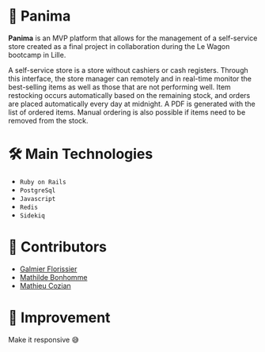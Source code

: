 # 🛒 **Panima** 


**Panima** is an MVP platform that allows for the management of a self-service store created as a final project in collaboration during the Le Wagon bootcamp in Lille.

A self-service store is a store without cashiers or cash registers. Through this interface, the store manager can remotely and in real-time monitor the best-selling items as well as those that are not performing well. Item restocking occurs automatically based on the remaining stock, and orders are placed automatically every day at midnight. A PDF is generated with the list of ordered items. Manual ordering is also possible if items need to be removed from the stock.

# 🛠️ **Main Technologies**

- ```Ruby on Rails```
- ```PostgreSql```
- ```Javascript```
- ```Redis```
- ```Sidekiq```

# 🤝 **Contributors**

- [Galmier Florissier](https://github.com/galmier27)
- [Mathilde Bonhomme](https://github.com/Mathouzalem)
- [Mathieu Cozian](https://github.com/Mathieu-Cozian)

# 🚧 **Improvement**

Make it responsive 😅
